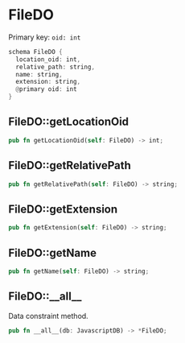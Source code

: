 # FileDO

Primary key: `oid: int`

```rust
schema FileDO {
  location_oid: int,
  relative_path: string,
  name: string,
  extension: string,
  @primary oid: int
}
```
## FileDO::getLocationOid

```rust
pub fn getLocationOid(self: FileDO) -> int;
```
## FileDO::getRelativePath

```rust
pub fn getRelativePath(self: FileDO) -> string;
```
## FileDO::getExtension

```rust
pub fn getExtension(self: FileDO) -> string;
```
## FileDO::getName

```rust
pub fn getName(self: FileDO) -> string;
```
## FileDO::\_\_all\_\_

Data constraint method.

```rust
pub fn __all__(db: JavascriptDB) -> *FileDO;
```
